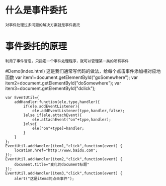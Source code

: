 # 什么是事件委托
	对事件处理过多问题的解决方案就是事件委托
# 事件委托的原理
	利用了事件冒泡，只指定一个事件处理程序，就可以管理某一类的所有事件

#Demo(index.html)
	这是我们通常写代码的做法，给每个点击事件添加相对应地函数
	var item1=document.getElementById("goSomewhere");
	var item2=document.getElementById("doSomewhere");
	var item3=document.getElementById("dclick");

	var EventUtil={
		addHandler:function(ele,type,handler){
			if(ele.addEventListener){
				ele.addEventListener(type,handler,false);
			}else if(ele.attachEvent){
				ele.attachEvent("on"+type,handler);
			}else{
				ele["on"+type]=handler;
			}
		}
	};
	EventUtil.addHandler(item1,"click",function(event) {
		location.href="http://www.baidu.com";
	});
	EventUtil.addHandler(item2,"click",function(event) {
		document.title="变化的document标题"
	});
	EventUtil.addHandler(item3,"click",function(event) {
		alert("这是item3的点击事件");
